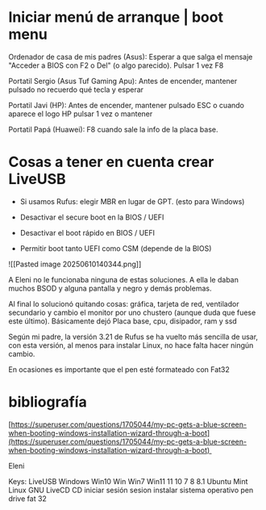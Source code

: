 # Iniciar menú de arranque | boot menu

Ordenador de casa de mis padres (Asus): Esperar a que salga el mensaje "Acceder a BIOS con F2 o Del" (o algo parecido). Pulsar 1 vez F8

Portatil Sergio (Asus Tuf Gaming Apu): Antes de encender, mantener pulsado no recuerdo qué tecla y esperar

Portatil Javi (HP): Antes de encender, mantener pulsado ESC o cuando aparece el logo HP pulsar 1 vez o mantener

Portatil Papá (Huawei): F8 cuando sale la info de la placa base.

# Cosas a tener en cuenta crear LiveUSB

- Si usamos Rufus: elegir MBR en lugar de GPT. (esto para Windows)
    
- Desactivar el secure boot en la BIOS / UEFI
    
- Desactivar el boot rápido en BIOS / UEFI
    
- Permitir boot tanto UEFI como CSM (depende de la BIOS)

![[Pasted image 20250610140344.png]]

A Eleni no le funcionaba ninguna de estas soluciones. A ella le daban muchos BSOD y alguna pantalla y negro y demás problemas.

Al final lo solucionó quitando cosas: gráfica, tarjeta de red, ventilador secundario y cambio el monitor por uno chustero (aunque duda que fuese este último). Básicamente dejó Placa base, cpu, disipador, ram y ssd

Según mi padre, la versión 3.21 de Rufus se ha vuelto más sencilla de usar, con esta versión, al menos para instalar Linux, no hace falta hacer ningún cambio.

En ocasiones es importante que el pen esté formateado con Fat32

# bibliografía

[https://superuser.com/questions/1705044/my-pc-gets-a-blue-screen-when-booting-windows-installation-wizard-through-a-boot](https://superuser.com/questions/1705044/my-pc-gets-a-blue-screen-when-booting-windows-installation-wizard-through-a-boot) 

Eleni

Keys: LiveUSB Windows Win10 Win Win7 Win11 11 10 7 8 8.1 Ubuntu Mint Linux GNU LiveCD CD iniciar sesión sesion instalar sistema operativo pen drive fat 32